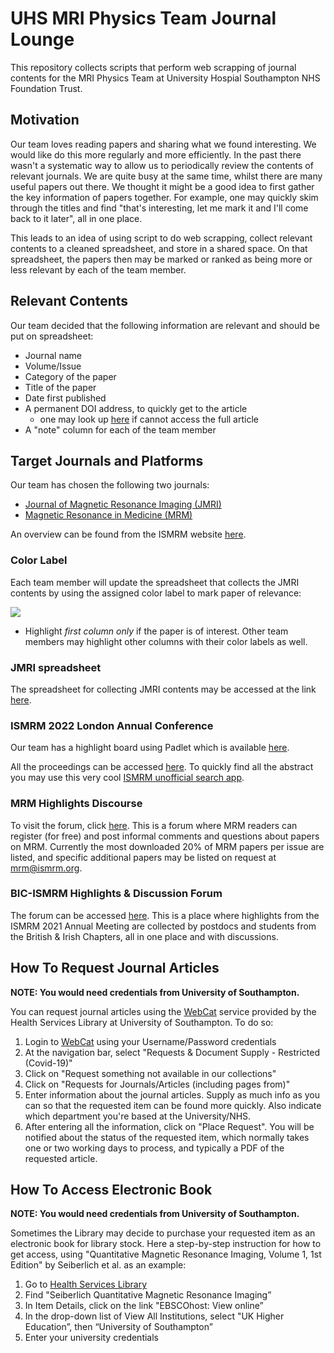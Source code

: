 # UHS MRI Physics Team Journal Lounge

This repository collects scripts that perform web scrapping of journal contents for the MRI Physics Team at University Hospial Southampton NHS Foundation Trust.

## Motivation

Our team loves reading papers and sharing what we found interesting. We would like do this more regularly and more efficiently. In the past there wasn't a systematic way to allow us to periodically review the contents of relevant journals. We are quite busy at the same time, whilst there are many useful papers out there. We thought it might be a good idea to first gather the key information of papers together. For example, one may quickly skim through the titles and find "that's interesting, let me mark it and I'll come back to it later", all in one place. 

This leads to an idea of using script to do web scrapping, collect relevant contents to a cleaned spreadsheet, and store in a shared space. On that spreadsheet, the papers then may be marked or ranked as being more or less relevant by each of the team member. 

## Relevant Contents 

Our team decided that the following information are relevant and should be put on spreadsheet:

- Journal name
- Volume/Issue
- Category of the paper
- Title of the paper
- Date first published
- A permanent DOI address, to quickly get to the article
    - one may look up [here](https://github.com/yukaizou2015/UHS-MRIPhysics-journal-web-scrapping/edit/main/README.md#how-to-request-journal-articles) if cannot access the full article
- A "note" column for each of the team member

## Target Journals and Platforms

Our team has chosen the following two journals:

- [Journal of Magnetic Resonance Imaging (JMRI)](https://onlinelibrary.wiley.com/journal/15222586)
- [Magnetic Resonance in Medicine (MRM)](https://onlinelibrary.wiley.com/journal/15222594)

An overview can be found from the ISMRM website [here](https://www.ismrm.org/membership-journals/journals/).

### Color Label

Each team member will update the spreadsheet that collects the JMRI contents by using the assigned color label to mark paper of relevance:

![](https://raw.githubusercontent.com/yukaizou2015/UHS-MRIPhysics-journal-web-scrapping/main/img/jmri-team-color.png)

 - Highlight *first column only* if the paper is of interest. Other team members may highlight other columns with their color labels as well.

### JMRI spreadsheet

The spreadsheet for collecting JMRI contents may be accessed at the link [here](https://docs.google.com/spreadsheets/d/1-4spJ677WzYBpuzcnHu_gO0mSnoR29mk/edit?usp=sharing&ouid=117155765040566319388&rtpof=true&sd=true).

### ISMRM 2022 London Annual Conference

Our team has a highlight board using Padlet which is available [here](https://padlet.com/yukaizou2012/1pegs3rgjxjq41rm).

All the proceedings can be accessed [here](https://submissions.mirasmart.com/ISMRM2022/itinerary/Default.aspx?Refresh=1). To quickly find all the abstract you may use this very cool [ISMRM unofficial search app](https://ismrm2022-unofficial.netlify.app/).

### MRM Highlights Discourse

To visit the forum, click [here](http://mrm.ismrm.org/). This is a forum where MRM readers can register (for free) and post informal comments and questions about papers on MRM. Currently the most downloaded 20% of MRM papers per issue are listed, and specific additional papers may be listed on request at mrm@ismrm.org.

### BIC-ISMRM Highlights & Discussion Forum

The forum can be accessed [here](https://padlet.com/petelally/8rohqk9dxuon5je8). This is a place where highlights from the ISMRM 2021 Annual Meeting are collected by postdocs and students from the British & Irish Chapters, all in one place and with discussions.

## How To Request Journal Articles

**NOTE: You would need credentials from University of Southampton.**

You can request journal articles using the [WebCat](https://www-lib.soton.ac.uk/) service provided by the Health Services Library at University of Southampton. To do so:
 1. Login to [WebCat](https://www-lib.soton.ac.uk/) using your Username/Password credentials
 2. At the navigation bar, select "Requests & Document Supply - Restricted (Covid-19)"
 3. Click on "Request something not available in our collections"
 4. Click on "Requests for Journals/Articles (including pages from)"
 5. Enter information about the journal articles. Supply as much info as you can so that the requested item can be found more quickly. Also indicate which department you're based at the University/NHS.
 6. After entering all the information, click on "Place Request". You will be notified about the status of the requested item, which normally takes one or two working days to process, and typically a PDF of the requested article.

## How To Access Electronic Book

**NOTE: You would need credentials from University of Southampton.**

Sometimes the Library may decide to purchase your requested item as an electronic book for library stock. Here a step-by-step instruction for how to get access, using "Quantitative Magnetic Resonance Imaging, Volume 1, 1st Edition" by Seiberlich et al. as an example:

1. Go to [Health Services Library](https://library.soton.ac.uk/hsl)
2. Find "Seiberlich Quantitative Magnetic Resonance Imaging”
3. In Item Details, click on the link "EBSCOhost: View online”
4. In the drop-down list of View All Institutions, select "UK Higher Education”, then “University of Southampton”
5. Enter your university credentials


